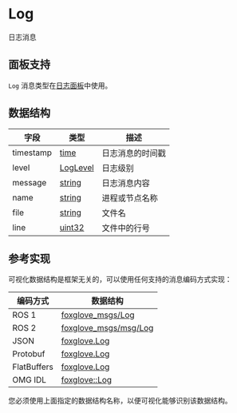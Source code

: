 # Log

日志消息

## 面板支持

`Log` 消息类型在[日志面板](../panel/log-panel)中使用。

## 数据结构

| 字段      | 类型                                                                | 描述                  |
| --------- | ------------------------------------------------------------------- | --------------------- |
| timestamp | [time](/)     | 日志消息的时间戳      |
| level     | [LogLevel](/)           | 日志级别              |
| message   | [string](/) | 日志消息内容          |
| name      | [string](/) | 进程或节点名称        |
| file      | [string](/) | 文件名                |
| line      | [uint32](/) | 文件中的行号          |

## 参考实现

可视化数据结构是框架无关的，可以使用任何支持的消息编码方式实现：

| 编码方式    | 数据结构                                                                                              |
| ----------- | --------------------------------------------------------------------------------------------------- |
| ROS 1       | [foxglove\_msgs/Log](https://github.com/foxglove/foxglove-sdk/blob/main/schemas/ros1/Log.msg)       |
| ROS 2       | [foxglove\_msgs/msg/Log](https://github.com/foxglove/foxglove-sdk/blob/main/schemas/ros2/Log.msg)   |
| JSON        | [foxglove.Log](https://github.com/foxglove/foxglove-sdk/blob/main/schemas/jsonschema/Log.json)      |
| Protobuf    | [foxglove.Log](https://github.com/foxglove/foxglove-sdk/blob/main/schemas/proto/foxglove/Log.proto) |
| FlatBuffers | [foxglove.Log](https://github.com/foxglove/foxglove-sdk/blob/main/schemas/flatbuffer/Log.fbs)       |
| OMG IDL     | [foxglove::Log](https://github.com/foxglove/foxglove-sdk/blob/main/schemas/omgidl/foxglove/Log.idl) |

您必须使用上面指定的数据结构名称，以便可视化能够识别该数据结构。
